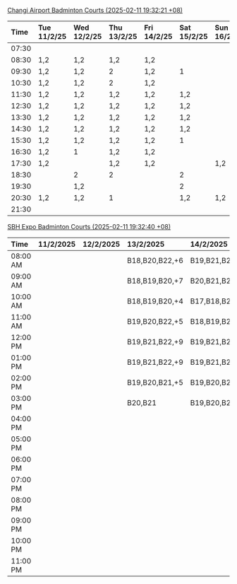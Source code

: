 [Changi Airport Badminton Courts (2025-02-11 19:32:21 +08)](https://www.carc.org.sg/FacilityBooking.aspx)

| Time   | Tue 11/2/25   | Wed 12/2/25   | Thu 13/2/25   | Fri 14/2/25   | Sat 15/2/25   | Sun 16/2/25   | Mon 17/2/25   |
|:-------|:--------------|:--------------|:--------------|:--------------|:--------------|:--------------|:--------------|
| 07:30  |               |               |               |               |               |               |               |
| 08:30  | 1,2           | 1,2           | 1,2           | 1,2           |               |               | 1,2           |
| 09:30  | 1,2           | 1,2           | 2             | 1,2           | 1             |               | 1,2           |
| 10:30  | 1,2           | 1,2           | 2             | 1,2           |               |               | 1,2           |
| 11:30  | 1,2           | 1,2           | 1,2           | 1,2           | 1,2           |               | 1,2           |
| 12:30  | 1,2           | 1,2           | 1,2           | 1,2           | 1,2           |               | 1,2           |
| 13:30  | 1,2           | 1,2           | 1,2           | 1,2           | 1,2           |               | 1,2           |
| 14:30  | 1,2           | 1,2           | 1,2           | 1,2           | 1,2           |               | 1,2           |
| 15:30  | 1,2           | 1,2           | 1,2           | 1,2           | 1             |               | 1,2           |
| 16:30  | 1,2           | 1             | 1,2           | 1,2           |               |               | 1,2           |
| 17:30  | 1,2           |               | 1,2           | 1,2           |               | 1,2           | 1,2           |
| 18:30  |               | 2             | 2             |               | 2             |               | 1,2           |
| 19:30  |               | 1,2           |               |               | 2             |               | 1,2           |
| 20:30  | 1,2           | 1,2           | 1             |               | 1,2           | 1,2           | 1,2           |
| 21:30  |               |               |               |               |               |               |               |

[SBH Expo Badminton Courts (2025-02-11 19:32:40 +08)](https://singaporebadmintonhall.getomnify.com/widgets/O3MRKGBH359GA55KHMG1RD)

| Time     | 11/2/2025   | 12/2/2025   | 13/2/2025      | 14/2/2025      | 15/2/2025      | 16/2/2025      | 17/2/2025      |
|:---------|:------------|:------------|:---------------|:---------------|:---------------|:---------------|:---------------|
| 08:00 AM |             |             | B18,B20,B22,+6 | B19,B21,B22,+9 | B15,B16,B17,+4 |                | B19,B21,B22,+6 |
| 09:00 AM |             |             | B18,B19,B20,+7 | B20,B21,B22,+7 | B15,B16,B17,+4 |                |                |
| 10:00 AM |             |             | B18,B19,B20,+4 | B17,B18,B21,+4 | B16,B19,B20,+4 |                |                |
| 11:00 AM |             |             | B19,B20,B22,+5 | B18,B19,B21,+5 | B16,B19,B20,+4 |                |                |
| 12:00 PM |             |             | B19,B21,B22,+9 | B19,B21,B22,+8 | B19,B21,B22,+8 |                |                |
| 01:00 PM |             |             | B19,B21,B22,+9 | B19,B21,B22,+8 | B19,B21,B22,+8 |                |                |
| 02:00 PM |             |             | B19,B20,B21,+5 | B19,B20,B21,+3 | B19,B21,B22,+6 |                |                |
| 03:00 PM |             |             | B20,B21        | B19,B20,B21,+2 |                |                |                |
| 04:00 PM |             |             |                |                |                |                |                |
| 05:00 PM |             |             |                |                |                |                |                |
| 06:00 PM |             |             |                |                |                |                |                |
| 07:00 PM |             |             |                |                |                |                |                |
| 08:00 PM |             |             |                |                |                |                |                |
| 09:00 PM |             |             |                |                |                |                | B18,B20        |
| 10:00 PM |             |             |                |                | B19,B20,B22,+8 | B17,B21,B22,+2 | A10,A8,A9,+6   |
| 11:00 PM |             |             |                |                | B19,B20,B22,+8 | B18,B21,B22,+3 | A10,A8,A9,+7   |
